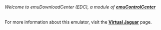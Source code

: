 ###### Welcome to emuDownloadCenter (EDC), a module of [**emuControlCenter**](https://github.com/PhoenixInteractiveNL/emuControlCenter/wiki/)

For more information about this emulator, visit the [**Virtual Jaguar**](https://github.com/PhoenixInteractiveNL/emuDownloadCenter/wiki/Emulator-virtualjaguar#menu) page.
